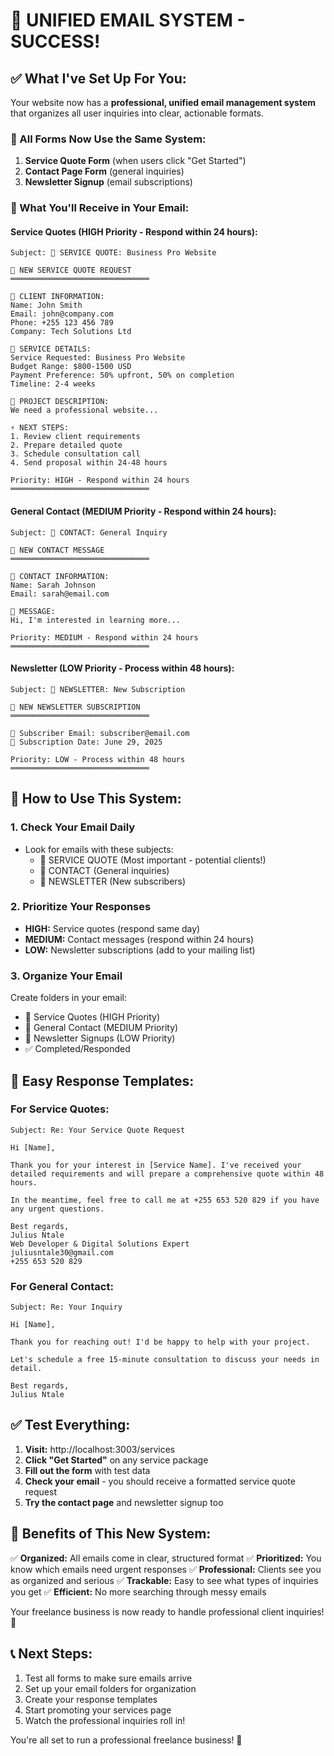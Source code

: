 # 🎯 **UNIFIED EMAIL SYSTEM - SUCCESS!** 

## ✅ **What I've Set Up For You:**

Your website now has a **professional, unified email management system** that organizes all user inquiries into clear, actionable formats.

### **📧 All Forms Now Use the Same System:**

1. **Service Quote Form** (when users click "Get Started")
2. **Contact Page Form** (general inquiries)
3. **Newsletter Signup** (email subscriptions)

### **🎯 What You'll Receive in Your Email:**

#### **Service Quotes (HIGH Priority - Respond within 24 hours):**
```
Subject: 🎯 SERVICE QUOTE: Business Pro Website

🎯 NEW SERVICE QUOTE REQUEST
═══════════════════════════════

👤 CLIENT INFORMATION:
Name: John Smith
Email: john@company.com
Phone: +255 123 456 789
Company: Tech Solutions Ltd

💼 SERVICE DETAILS:
Service Requested: Business Pro Website
Budget Range: $800-1500 USD
Payment Preference: 50% upfront, 50% on completion
Timeline: 2-4 weeks

📝 PROJECT DESCRIPTION:
We need a professional website...

⚡ NEXT STEPS:
1. Review client requirements
2. Prepare detailed quote
3. Schedule consultation call
4. Send proposal within 24-48 hours

Priority: HIGH - Respond within 24 hours
═══════════════════════════════
```

#### **General Contact (MEDIUM Priority - Respond within 24 hours):**
```
Subject: 💬 CONTACT: General Inquiry

💬 NEW CONTACT MESSAGE
═══════════════════════════════

👤 CONTACT INFORMATION:
Name: Sarah Johnson
Email: sarah@email.com

📨 MESSAGE:
Hi, I'm interested in learning more...

Priority: MEDIUM - Respond within 24 hours
═══════════════════════════════
```

#### **Newsletter (LOW Priority - Process within 48 hours):**
```
Subject: 📧 NEWSLETTER: New Subscription

📧 NEW NEWSLETTER SUBSCRIPTION
═══════════════════════════════

📩 Subscriber Email: subscriber@email.com
📅 Subscription Date: June 29, 2025

Priority: LOW - Process within 48 hours
═══════════════════════════════
```

## 🚀 **How to Use This System:**

### **1. Check Your Email Daily**
- Look for emails with these subjects:
  - 🎯 SERVICE QUOTE (Most important - potential clients!)
  - 💬 CONTACT (General inquiries)
  - 📧 NEWSLETTER (New subscribers)

### **2. Prioritize Your Responses**
- **HIGH:** Service quotes (respond same day)
- **MEDIUM:** Contact messages (respond within 24 hours)
- **LOW:** Newsletter subscriptions (add to your mailing list)

### **3. Organize Your Email**
Create folders in your email:
- 🎯 Service Quotes (HIGH Priority)
- 💬 General Contact (MEDIUM Priority) 
- 📧 Newsletter Signups (LOW Priority)
- ✅ Completed/Responded

## 📱 **Easy Response Templates:**

### **For Service Quotes:**
```
Subject: Re: Your Service Quote Request

Hi [Name],

Thank you for your interest in [Service Name]. I've received your detailed requirements and will prepare a comprehensive quote within 48 hours.

In the meantime, feel free to call me at +255 653 520 829 if you have any urgent questions.

Best regards,
Julius Ntale
Web Developer & Digital Solutions Expert
juliusntale30@gmail.com
+255 653 520 829
```

### **For General Contact:**
```
Subject: Re: Your Inquiry

Hi [Name],

Thank you for reaching out! I'd be happy to help with your project.

Let's schedule a free 15-minute consultation to discuss your needs in detail.

Best regards,
Julius Ntale
```

## ✅ **Test Everything:**

1. **Visit:** http://localhost:3003/services
2. **Click "Get Started"** on any service package
3. **Fill out the form** with test data
4. **Check your email** - you should receive a formatted service quote request
5. **Try the contact page** and newsletter signup too

## 🎉 **Benefits of This New System:**

✅ **Organized:** All emails come in clear, structured format
✅ **Prioritized:** You know which emails need urgent responses
✅ **Professional:** Clients see you as organized and serious
✅ **Trackable:** Easy to see what types of inquiries you get
✅ **Efficient:** No more searching through messy emails

Your freelance business is now ready to handle professional client inquiries! 🚀

## 📞 **Next Steps:**
1. Test all forms to make sure emails arrive
2. Set up your email folders for organization
3. Create your response templates
4. Start promoting your services page
5. Watch the professional inquiries roll in! 

You're all set to run a professional freelance business! 🎯
